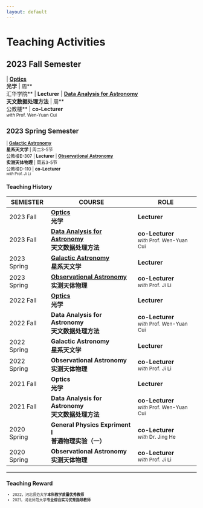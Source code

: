```yaml
---
layout: default
---
```


# Teaching Activities

## 2023 Fall Semester

| **[Optics](/teaching/Optics2023/index.md)**<br>**光学** |  周**<br>汇华学院** | **Lecturer**
| **[Data Analysis for Astronomy](/teaching/ObsAstro2023/index.md)**<br>**天文数据处理方法** |  周**<br>公教楼** | **co-Lecturer** <small><br><i>with</i> Prof. Wen-Yuan Cui

## 2023 Spring Semester

| **[Galactic Astronomy](/teaching/Galaxy2023/index.md)**<br>**星系天文学** |  周二3-5节<br>公教楼E-307 | **Lecturer**
| **[Observational Astronomy](/teaching/ObsAstro2023/index.md)**<br>**实测天体物理** |  周五3-5节<br>公教楼D-110 | **co-Lecturer** <small><br><i>with</i> Prof. Ji Li

## Teaching History

SEMESTER | COURSE | ROLE 
---------|--------|------
2023 Fall | **[Optics](/teaching/Optics2023/index.md)**<br>**光学** | **Lecturer** 
2023 Fall | **[Data Analysis for Astronomy](/teaching/ObsAstro2023/index.md)**<br>**天文数据处理方法** |  **co-Lecturer** <small><br><i>with</i> Prof. Wen-Yuan Cui
2023 Spring | **[Galactic Astronomy](/teaching/Galaxy2023/index.md)**<br>**星系天文学** |  **Lecturer**
2023 Spring | **[Observational Astronomy](/teaching/ObsAstro2023/index.md)**<br>**实测天体物理** | **co-Lecturer** <small><br><i>with</i> Prof. Ji Li
2022 Fall | **[Optics](/teaching/Optics2022/index.md)**<br>**光学** | **Lecturer** 
2022 Fall | **Data Analysis for Astronomy**<br>**天文数据处理方法** |  **co-Lecturer** <small><br><i>with</i> Prof. Wen-Yuan Cui
2022 Spring | **Galactic Astronomy**<br>**星系天文学** |  **Lecturer**
2022 Spring | **Observational Astronomy**<br>**实测天体物理** | **co-Lecturer** <small><br><i>with</i> Prof. Ji Li
2021 Fall | **Optics**<br>**光学** | **Lecturer** 
2021 Fall | **Data Analysis for Astronomy**<br>**天文数据处理方法** |  **co-Lecturer** <small><br><i>with</i> Prof. Wen-Yuan Cui
2020 Spring | **General Physics Expriment I**<br>**普通物理实验（一）** | **co-Lecturer** <small><br><i>with</i> Dr. Jing He
2020 Spring | **Observational Astronomy**<br>**实测天体物理** | **co-Lecturer** <small><br><i>with</i> Prof. Ji Li

----

## Teaching Reward
* 2022，河北师范大学**本科教学质量优秀教师**
* 2021，河北师范大学**专业综合实习优秀指导教师**